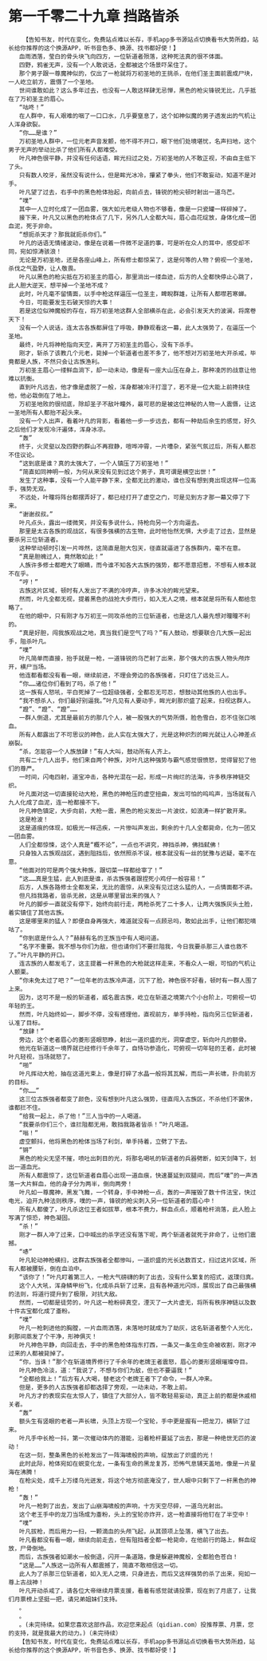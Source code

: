 # 第一千零二十九章 挡路皆杀
        【告知书友，时代在变化，免费站点难以长存，手机app多书源站点切换看书大势所趋，站长给你推荐的这个换源APP，听书音色多、换源、找书都好使！】
       血雨洒落，莹白的骨头块飞向四方，一位斩道者殒落，这种死法真的很不体面。
       四野，鸦雀无声，没有一个人敢说话，全都被这个场景吓呆住了。
       那个男子跟一尊魔神似的，仅出了一枪就将万初圣地的王挑杀，在他们圣主面前震成尸块，一人屹立前方，震慑了一个圣地。
       世间谁敢如此？这么多年过去，也没有一人敢这样肆无忌惮，黑色的枪尖锋锐无比，几乎抵在了万初圣主的眉心。
       “咕咚！”
       在人群中，有人艰难的咽了一口口水，几乎要窒息了，这个如神似魔的男子透发出的气机让人浑身欲裂。
       “你……是谁？”
       万初圣地人群中，一位元老声音发颤，他不得不开口，眼下他们处境堪忧，名声扫地，这个男子无声的举动比杀了他们所有人都难受。
       叶凡神色很平静，并没有任何话语，眸光扫过之处，万初圣地的人不敢正视，不由自主低下了头。
       只有数人咬牙，虽然没有说什么，但是眸光冰冷，攥紧了拳头，他们不敢妄动，知道不是对手。
       叶凡望了过去，右手中的黑色枪体抬起，向前点去，锋锐的枪尖顿时射出一道乌芒。
       “噗”
       其中一人立时化成了一团血雾，强大如元老级人物也不够看，像是一只瓷罐一样碎掉了。
       接下来，叶凡又以黑色的枪体点了几下，另外几人全都大叫，眉心血花绽放，身体化成一团血泥，死于非命。
       “想扼杀天才？那我就扼杀你们。”
       叶凡的话语无情绪波动，像是在说着一件微不足道的事，可是听在众人的耳中，感受却不同，宛如惊涛骇浪！
       无论是万初圣地，还是各座山峰上，所有修士都惊呆了，这是何等的人物？俯视一个圣地，杀伐之气盈野，让人敬畏。
       叶凡以黑色的枪尖抵在万初圣主的眉心，那里淌出一缕血迹，后方的人全都快停止心跳了，此人胆大逆天，想平掉一个圣地不成？
       此时，叶凡毫不留情面，以手中枪这样逼压一位圣主，睥睨群雄，让所有人都噤若寒蝉。
       今日，可能要发生石破天惊的大事！
       若是这位似神魔般的存在，将万初圣地这群人全部横杀在此，必会引发天大的波澜，将席卷天下！
       没有一个人说话，连太古各族都屏住了呼吸，静静观看这一幕，此人太强势了，在逼压一个圣地。
       最终，叶凡将神枪指向天空，离开了万初圣主的眉心，没有下杀手。
       刚才，斩杀了该教几个元老，毙掉一个斩道者也差不多了，他不想对万初圣地大开杀戒，毕竟都是人族，不然只会让古族渔利。
       万初圣主眉心一缕鲜血淌下，却一动未动，像是有一座大山压在身上，那种凌厉的战意让他难以抗衡。
       直到叶凡远去，他才像是虚脱了一般，浑身都被冷汗打湿了，若不是一位大能上前搀扶住他，他必栽倒在了地上。
       万初圣地败的很彻底，除却圣子不敌叶瞳外，最可悲的是被这位神秘的人物一人震慑，让这一圣地所有人都抬不起头来。
       没有一个人出声，看着叶凡的背影，看着他一步一步远去，都有一种劫后余生的感觉，好久之后他们才发现冷汗遍体，浑身冰凉。
       “轰”
       终于，火灵壑以及四野的群山不再寂静，喧哗冲霄，一片嘈杂，紧张气氛过后，所有人都忍不住议论。
       “这到底是谁？真的太强大了，一个人镇压了万初圣地！”
       “简直如同神明一般，为何从来没有见到过这个男子，真可谓是横空出世！”
       发生了这种事，没有一个人能平静下来，全都无比的激动，谁也没有想到竟出现这样一位高手，强势无双。
       不远处，叶曈将阵台都摆弄好了，都已经打开了虚空之门，可是见到方才那一幕又停了下来。
       “谢谢叔叔。”
       叶凡点头，露出一缕微笑，并没有多说什么，持枪向另一个方向逼去。
       那里是太古各族的观战区，有很多强横的古生物，此时他怡然无惧，大步走了过去，显然是要杀另三位斩道者。
       这种举动顿时引发一片哗然，这简直是胆大包天，径直就逼进了各族群内，毫不在意。
       “真是胆魄过人，竟然敢如此！”
       人族许多修士都瞪大了眼睛，而今谁不知各大古族的强势，都不愿意招惹，不想有人根本就不在乎。
       “哼！”
       古族这片区域，顿时有人发出了不满的冷哼声，许多冰冷的眸光望来。
       然而，叶凡全都无视，提着黑色的战抢大步而行，如入无人之境，根本就是将所有人都给忽略了。
       在他的眼中，只有刚才与万初王一同攻杀他的三位斩道者，也是这几人最先想对曈曈不利的。
       “真是好胆，闯我族观战之地，真当我们是空气了吗？”有人鼓动，想要联合几大族一起出手，阻杀叶凡。
       “噗”
       叶凡简单而直接，抬手就是一枪，一道锋锐的乌芒射了出来，那个强大的古族人物头颅炸开，横尸当场。
       他连都看都没有看一眼，继续前进，不理会旁边的各族强者，只盯住了远处三人。
       “你……诸位你们看到了吗，杀了他！”
       这一族有人怒吼，平白死掉了一位超级强者，全都忍无可忍，想鼓动其他族的人也出手。
       “我不想杀人，你们最好别逼我。”叶凡见有人要动手，眸光刹那炽盛了起来，扫视这群人。
       “蹬”、“蹬”、“蹬”……
       一群人倒退，尤其是最前方的那几个人，被一股强大的气势所慑，脸色雪白，忍不住张口咳血。
       所有人都露出了不可思议的神色，此人实在太强大了，光是这种炽烈的眸光就让人心神差点崩裂。
       “杀，怎能容一个人族放肆！”有人大叫，鼓动所有人齐上。
       共有二十几人出手，他们来自两个种族，对叶凡这种强势与霸气感觉很愤怒，觉得冒犯了他们的尊严。
       一时间，闪电四射，道宝冲击，各种光混在一起，形成一片绚烂的法海，许多秩序神链交织。
       叶凡面对这一切直接轮动大枪，黑色的神枪压的虚空扭曲，发出可怕的呜呜声，当场就有八九人化成了血泥，连一枪都接不下。
       叶凡神色镇定，大步向前，大枪一震，黑色的枪尖发出一片波纹，如浪涛一样扩散开来。
       这是枪波！
       这是道痕的体现，如极光一样迅疾，一片惨叫声发出，剩余的十几人全都毙命，化为一团又一团血雾。
       人们全都惊悚，这个人真是“概不论”，一点也不讲究，神挡杀神，佛挡弑佛！
       只身独入古族观战区，遇到阻挡后，依然照杀不误，根本就没有一丝的犹豫与迟疑，毫不在意。
       “他面对的可是两个强大种族，跟切菜一样都给宰了！”
       “这……真是生猛，此人到底是谁，杀古族强者跟捏死小鸡仔一般容易！”
       后方，人族各路修士全都发呆，无比的震惊，从来没有见过这么猛的人，一点情面都不讲。
       但凡挡我路者，皆杀无赦，这是从哪里冒出来的强人？
       叶凡的脚步一直就没有停下，始终向前行走，两枪杀死了二十多人，让两大强族灰头土脸，着实镇住了其他古族。
       这是哪里来的猛人？即便自身再强大，难道就没有一点顾忌吗，敢如此出手，让他们都犯嘀咕了。
       “你到底是什么人？”赫赫有名的王族当中有人喝问道。
       “名字不重要。我不想与你们为敌，但也请你们不要拦阻我，今日我要杀那三人谁也救不了。”叶凡平静的开口。
       连古族的人都发毛了，这主提着一杆黑色的大枪就这样走来，不看众人一眼，可怕的气机让人颤栗。
       “你未免太过了吧？”一位年老的古族冷声道，沉下了脸，神色很不好看，顿时有一群人围了上来。
       因为，这可不是一般的斩道者，威名震古族，屹立在斩道之境第六个小台阶上，可俯视一切年轻的王。
       然而，叶凡始终如一，脚步不停，没有搭理他，直视前方，单手持枪，指向另三位斩道者，认准了目标。
       “放肆！”
       旁边，这个老者眉心的菱形竖眼怒睁，射出一道炽盛的光，洞穿虚空，斩向叶凡的额骨。
       他光在斩道这一境界就已经修行千余年了，自恃功参造化，可俯视一切年轻的王者，此时被叶凡轻视，当场就怒了。
       “啪”
       叶凡挥动大枪，抽在这道光束上，像是打碎了水晶一般将其瓦解，而后一声长啸，扑向前方的目标。
       “你……”
       这三位古族强者都变了颜色，没有想到叶凡这么强势，径直闯入古族区，不杀他们不罢休，谁都拦不住。
       “给我一起上，杀了他！”三人当中的一人喝道。
       “我要杀你们三个，谁拦阻都无用，敢挡我路者皆杀！”叶凡喝道。
       “嗡！”
       虚空颤抖，他将黑色的枪体当场了利剑，单手持着，立劈了下去。
       “锵”
       黑色的枪尖无坚不摧，喷吐出刺目的光，将那名喝吼的斩道者的兵器劈断，如天剑降下，划出一道血光。
       所有人都震惊了，这位斩道者自眉心出现一道血痕，快速蔓延到双腿间，而后“噗”的一声洒落一大片鲜血，他的身子分为两半，倒向两旁！
       叶凡如一尊魔神，黑发飞舞，一个转身，手中神枪一点，轰的一声摧毁了数十件法宝，快过电光，迫开九种法则秩序，噗的一声，锋锐的枪尖刺入另一位斩道者的眉心中！
       所有人都傻了，叶凡杀这位王者如拔草，根本不费力，鲜血点点，顺着枪杆淌落，此人脸上写满了惊恐，神色凝固。
       “杀！”
       刚才一群人冲了过来，口中喊出的杀字还没有落下呢，两个斩道者就死于非命了，让他们震撼。
       “哧”
       叶凡轮动神枪横扫，这群古族强者全都惨叫，一道炽盛的光长达数百丈，扫过这片区域，所有人都被腰斩，倒在血泊中。
       “该你了！”叶凡盯着第三人，一枪大气磅礴的刺了出去，没有什么繁复的招式，返璞归真。
       这个人大吼，浑身鳞甲纷飞，化成杀兵斩了过来，且有各种道光闪烁，展现出了自己最强横的法则，将道行提升到了极限，对抗大敌。
       然而，一切都是徒劳的，叶凡这一枪粉碎真空，湮灭了一大片虚无，将所有秩序神链以及数十件古宝都化成了齑粉。
       “噗”
       叶凡一枪刺进他的胸膛，一片血雨洒落，未落地时就成为了劫灰，这名斩道者整个人光化，刹那间蒸发了个干净，形神俱灭！
       叶凡神色平静，向回走去，手中的黑色枪体指东打西，一条又一条生命生命被收割，刚才冲过来的人都被毙掉了。
       “你，当诛！”那个在斩道境界修行了千余年的老牌王者震怒，眉心的菱形竖眼璀璨夺目。
       叶凡神色冷淡，道：“我说了，不想与你们为敌，但也不要逼我！”
       “全都给我上！”后方有人大喝，替老这个老牌王者下了命令，一群人冲来。
       但是，更多的人古族强者却都选择了旁观，一动未动，不敢上前。
       叶凡方才的表现实在太惊人了，镇住了大部分人，皆不敢轻易妄动，真正上前的都是休戚相关者。
       “轰”
       额头生有竖眼的老者一声长啸，头顶上方现一个宝轮，手中更是握有一把龙刀，横斩了过来。
       叶凡手中长枪一抖，第一次催动体内的潜能，沿着枪杆蔓延了出去，那是一种绝世无匹的波动！
       在这一刻，整条黑色的长枪发出了一阵海啸般的声响，绽放出了炽盛的光！
       此时此际，枪体宛如在蜕变化龙，一条有生命的黑龙复苏，恐怖气息铺天盖地，像是一片星海在沸腾！
       在枪尖处，成千上万缕乌光迸发，将这个地方彻底淹没了，世人眼中只剩下了一杆黑色的神枪！
       “轰！”
       叶凡一枪刺了出去，发出了山崩海啸般的声响，十方天空尽碎，一道乌光射出。
       这个老王手中的龙刀当场成为齑粉，头上的宝轮亦炸开，这一枪直接将他钉在了半空中！
       “噗”
       叶凡拔枪，而后用力一扫，一颗滴血的头颅飞起，从其颈项上坠落，横飞了出去。
       叶凡看都没有看一眼，继续向前走去，但有阻挡者全都一枪毙命，在他前行的路上，鲜血绽放，尸骨倒地。
       而后，古族强者如潮水一般倒退，闪开一条道路，像是躲避神魔般，全都脸色苍白！
       “这是……”人族这一边所有人都震撼了，简直不敢相信这一切。
       此人为了杀那三位斩道者，如入无人之境，只身进去，而后又这样强势的杀了出来，宛如一尊上古战神！
       叶凡开动杀戒了，请各位大帝继续月票支援，看着有感觉就请投票，现在到了月底了，让我们月票榜上坚挺一把，请兄弟姐妹们支持。
       。
       。
       。(未完待续。如果您喜欢这部作品，欢迎您来起点（qidian.com）投推荐票、月票，您的支持，就是我最大的动力。)（未完待续）
       【告知书友，时代在变化，免费站点难以长存，手机app多书源站点切换看书大势所趋，站长给你推荐的这个换源APP，听书音色多、换源、找书都好使！】